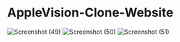# AppleVision-Clone-Website
![Screenshot (49)](https://github.com/hatimbat05/AppleVision-Clone-Website/assets/111435807/dacf4f59-c751-4761-80f5-4099f80768a9)
![Screenshot (50)](https://github.com/hatimbat05/AppleVision-Clone-Website/assets/111435807/1c8f5b6f-345d-4a61-a6a9-170992ae2247)
![Screenshot (51)](https://github.com/hatimbat05/AppleVision-Clone-Website/assets/111435807/3b8f9018-10ba-4e85-abc4-56ee64c8901c)
